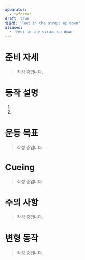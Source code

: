 ```yaml
---
apparatus:
  - reformer
draft: true
영문명: "Feet in the strap: up down"
aliases:
  - "Feet in the strap: up down"
---
```


# 준비 자세

> 작성 중입니다.

# 동작 설명

1.
2.

# 운동 목표

> 작성 중입니다.

# Cueing

> 작성 중입니다.

# 주의 사항

> 작성 중입니다.

# 변형 동작

> 작성 중입니다.
